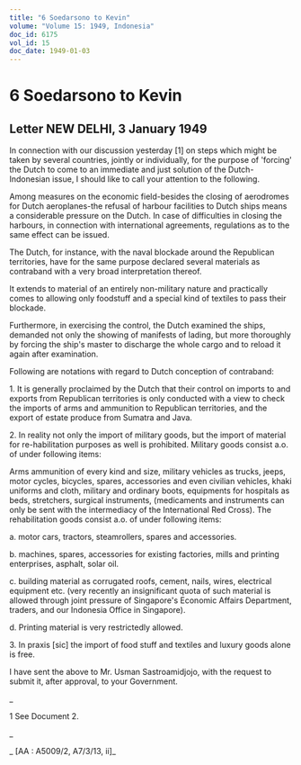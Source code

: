 ```yaml
---
title: "6 Soedarsono to Kevin"
volume: "Volume 15: 1949, Indonesia"
doc_id: 6175
vol_id: 15
doc_date: 1949-01-03
---
```


# 6 Soedarsono to Kevin

## Letter NEW DELHI, 3 January 1949

In connection with our discussion yesterday [1] on steps which might be taken by several countries, jointly or individually, for the purpose of 'forcing' the Dutch to come to an immediate and just solution of the Dutch-Indonesian issue, I should like to call your attention to the following.

Among measures on the economic field-besides the closing of aerodromes for Dutch aeroplanes-the refusal of harbour facilities to Dutch ships means a considerable pressure on the Dutch. In case of difficulties in closing the harbours, in connection with international agreements, regulations as to the same effect can be issued.

The Dutch, for instance, with the naval blockade around the Republican territories, have for the same purpose declared several materials as contraband with a very broad interpretation thereof.

It extends to material of an entirely non-military nature and practically comes to allowing only foodstuff and a special kind of textiles to pass their blockade.

Furthermore, in exercising the control, the Dutch examined the ships, demanded not only the showing of manifests of lading, but more thoroughly by forcing the ship's master to discharge the whole cargo and to reload it again after examination.

Following are notations with regard to Dutch conception of contraband:

1\. It is generally proclaimed by the Dutch that their control on imports to and exports from Republican territories is only conducted with a view to check the imports of arms and ammunition to Republican territories, and the export of estate produce from Sumatra and Java.

2\. In reality not only the import of military goods, but the import of material for re-habilitation purposes as well is prohibited. Military goods consist a.o. of under following items:

Arms ammunition of every kind and size, military vehicles as trucks, jeeps, motor cycles, bicycles, spares, accessories and even civilian vehicles, khaki uniforms and cloth, military and ordinary boots, equipments for hospitals as beds, stretchers, surgical instruments, (medicaments and instruments can only be sent with the intermediacy of the International Red Cross). The rehabilitation goods consist a.o. of under following items:

a. motor cars, tractors, steamrollers, spares and accessories.

b. machines, spares, accessories for existing factories, mills and printing enterprises, asphalt, solar oil.

c. building material as corrugated roofs, cement, nails, wires, electrical equipment etc. (very recently an insignificant quota of such material is allowed through joint pressure of Singapore's Economic Affairs Department, traders, and our Indonesia Office in Singapore).

d. Printing material is very restrictedly allowed.

3\. In praxis [sic] the import of food stuff and textiles and luxury goods alone is free.

I have sent the above to Mr. Usman Sastroamidjojo, with the request to submit it, after approval, to your Government.

_

1 See Document 2.

_

_ [AA : A5009/2, A7/3/13, ii]_
